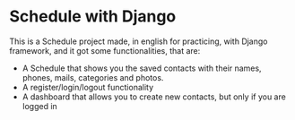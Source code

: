 # Schedule with Django

This is a Schedule project made, in english for practicing, with Django framework, and it got some functionalities, that are:

- A Schedule that shows you the saved contacts with their names, phones, mails, categories and photos.
- A register/login/logout functionality
- A dashboard that allows you to create new contacts, but only if you are logged in
